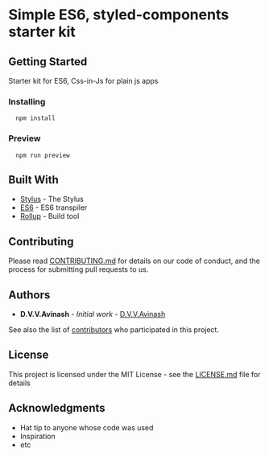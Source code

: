 # Simple ES6, styled-components starter kit

## Getting Started

Starter kit for ES6, Css-in-Js for plain js apps

### Installing

```
  npm install
```

### Preview
```
  npm run preview
```

## Built With

* [Stylus](https://github.com/stylus/stylus) - The Stylus
* [ES6](https://babeljs.io/docs/en/learn/) - ES6 transpiler
* [Rollup](https://rollupjs.org/) - Build tool

## Contributing

Please read [CONTRIBUTING.md](https://www.github.com) for details on our code of conduct, and the process for submitting pull requests to us.

## Authors

* **D.V.V.Avinash** - *Initial work* - [D.V.V.Avinash](https://github.com/avinashdvv)

See also the list of [contributors](https://github.com/avinashdvv/simple-js-starter-kit/contributors) who participated in this project.

## License

This project is licensed under the MIT License - see the [LICENSE.md](LICENSE.md) file for details

## Acknowledgments

* Hat tip to anyone whose code was used
* Inspiration
* etc
